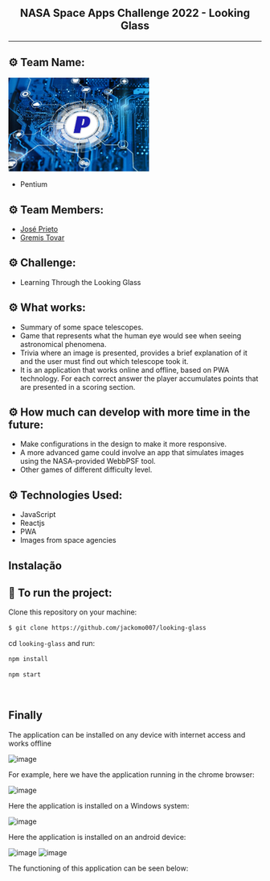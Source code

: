 <h2 align="center">NASA Space Apps Challenge 2022 - Looking Glass</h2>

<hr/>

## ⚙️ Team Name: 
 <img alt="looking-glass"
    src="https://github.com/jackomo007/looking-glass/blob/main/src/images/logo.jpg" width="280px"/>
- Pentium

## ⚙️ Team Members: 
- [José Prieto](https://github.com/jackomo007)
- [Gremis Tovar](https://github.com/Gremis)

## ⚙️ Challenge: 
- Learning Through the Looking Glass

## ⚙️ What works:
- Summary of some space telescopes.
- Game that represents what the human eye would see when seeing astronomical phenomena.
- Trivia where an image is presented, provides a brief explanation of it and the user must find out which telescope took it.
- It is an application that works online and offline, based on PWA technology. For each correct answer the player accumulates points that are presented in a scoring section.

## ⚙️ How much can develop with more time in the future:
- Make configurations in the design to make it more responsive.
- A more advanced game could involve an app that simulates images using the NASA-provided WebbPSF tool.
- Other games of different difficulty level.

## ⚙️ Technologies Used:
- JavaScript
- Reactjs
- PWA
- Images from space agencies

## Instalação

## 🏁 To run the project:

Clone this repository on your machine:

```bash
$ git clone https://github.com/jackomo007/looking-glass
```

cd `looking-glass` and run:

```bash
npm install
```

```bash
npm start
```

<br/>

## Finally

The application can be installed on any device with internet access and works offline

![image](https://user-images.githubusercontent.com/48386386/193457954-e2a8da9c-0213-4cdf-a7a7-10d1898572d0.png)

For example, here we have the application running in the chrome browser:

![image](https://user-images.githubusercontent.com/48386386/193457867-8603753b-6d1c-4c52-8095-6c8d01b9403d.png)

Here the application is installed on a Windows system:

![image](https://user-images.githubusercontent.com/48386386/193458102-3b7ff030-a292-477b-a12f-839477af5978.png)

Here the application is installed on an android device:

![image](https://user-images.githubusercontent.com/48386386/193458404-28a4f676-2855-40b8-ac28-912e69a759e5.png)
![image](https://user-images.githubusercontent.com/48386386/193458588-5abb201f-def8-41fb-a9dd-befd2236a6e6.png)

The functioning of this application can be seen below:





